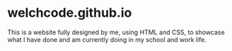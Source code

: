 # welchcode.github.io
This is a website fully designed by me, using HTML and CSS, to showcase what I have done and am currently doing in my school and work life. 
